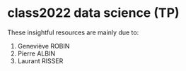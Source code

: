 # class2022 data science (TP)

These insightful resources are mainly due to:

1. Geneviève ROBIN
2. Pierre ALBIN
3. Laurant RISSER